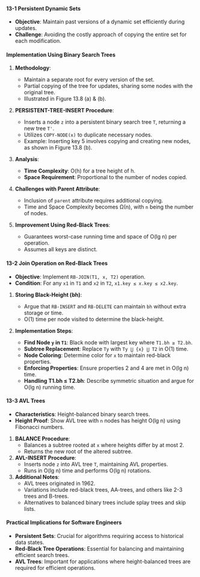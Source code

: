 #### 13-1 Persistent Dynamic Sets
- **Objective**: Maintain past versions of a dynamic set efficiently during updates.
- **Challenge**: Avoiding the costly approach of copying the entire set for each modification.
#### Implementation Using Binary Search Trees
1. **Methodology**:
   - Maintain a separate root for every version of the set.
   - Partial copying of the tree for updates, sharing some nodes with the original tree.
   - Illustrated in Figure 13.8 (a) & (b).

2. **PERSISTENT-TREE-INSERT Procedure**:
   - Inserts a node `z` into a persistent binary search tree `T`, returning a new tree `T'`.
   - Utilizes `COPY-NODE(x)` to duplicate necessary nodes.
   - Example: Inserting key 5 involves copying and creating new nodes, as shown in Figure 13.8 (b).

3. **Analysis**:
   - **Time Complexity**: O(h) for a tree height of h.
   - **Space Requirement**: Proportional to the number of nodes copied.

4. **Challenges with Parent Attribute**:
   - Inclusion of `parent` attribute requires additional copying.
   - Time and Space Complexity becomes Ω(n), with `n` being the number of nodes.

5. **Improvement Using Red-Black Trees**:
   - Guarantees worst-case running time and space of O(lg n) per operation.
   - Assumes all keys are distinct.
#### 13-2 Join Operation on Red-Black Trees
- **Objective**: Implement `RB-JOIN(T1, x, T2)` operation.
- **Condition**: For any `x1` in `T1` and `x2` in `T2`, `x1.key ≤ x.key ≤ x2.key`.
1. **Storing Black-Height (bh)**:
   - Argue that `RB-INSERT` and `RB-DELETE` can maintain `bh` without extra storage or time.
   - O(1) time per node visited to determine the black-height.

2. **Implementation Steps**:
   - **Find Node `y` in `T1`**: Black node with largest key where `T1.bh ≥ T2.bh`.
   - **Subtree Replacement**: Replace `Ty` with `Ty ⋃ {x} ⋃ T2` in O(1) time.
   - **Node Coloring**: Determine color for `x` to maintain red-black properties.
   - **Enforcing Properties**: Ensure properties 2 and 4 are met in O(lg n) time.
   - **Handling T1.bh ≤ T2.bh**: Describe symmetric situation and argue for O(lg n) running time.
#### 13-3 AVL Trees
- **Characteristics**: Height-balanced binary search trees.
- **Height Proof**: Show AVL tree with `n` nodes has height O(lg n) using Fibonacci numbers.
1. **BALANCE Procedure**:
   - Balances a subtree rooted at `x` where heights differ by at most 2.
   - Returns the new root of the altered subtree.
2. **AVL-INSERT Procedure**:
   - Inserts node `z` into AVL tree `T`, maintaining AVL properties.
   - Runs in O(lg n) time and performs O(lg n) rotations.
3. **Additional Notes**:
   - AVL trees originated in 1962.
   - Variations include red-black trees, AA-trees, and others like 2-3 trees and B-trees.
   - Alternatives to balanced binary trees include splay trees and skip lists.
#### Practical Implications for Software Engineers
- **Persistent Sets**: Crucial for algorithms requiring access to historical data states.
- **Red-Black Tree Operations**: Essential for balancing and maintaining efficient search trees.
- **AVL Trees**: Important for applications where height-balanced trees are required for efficient operations.